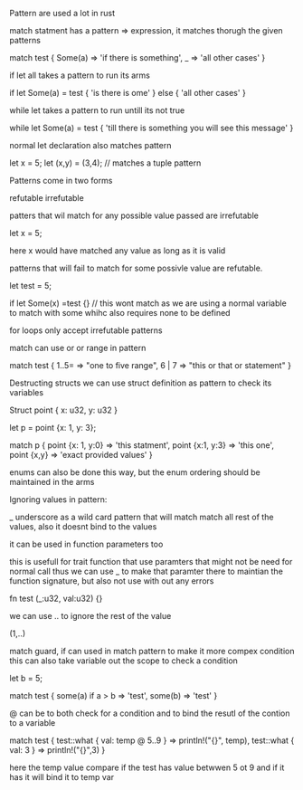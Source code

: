 Pattern are used a lot in rust

match statment has a pattern => expression, it matches thorugh the given patterns

match test {
	Some(a) => 'if there is something',
	_ => 'all other cases'
}

if let all takes a pattern to run its arms

if let Some(a) = test {
	'is there is ome'
} else {
	'all other cases'
}

while let takes a pattern to run untill its not true

while let Some(a) = test {
	'till there is something you will see this message'
}

normal let declaration also matches pattern

let x = 5;
let (x,y) = (3,4); // matches a tuple pattern

Patterns come in two forms

refutable 
irrefutable

patters that wil match for any possible value passed are irrefutable

let x = 5;

here x would have matched any value as long as it is valid

patterns that will fail to match for some possivle value are refutable.

let test = 5;

if let Some(x) =test {} // this wont match as we are using a normal variable to match with some whihc also requires none to be defined

for loops only accept irrefutable patterns


match can use or or range in pattern

match test {
	1..5= => "one to five range",
	6 | 7 => "this or that or statement"
}

Destructing structs
	we can use struct definition as pattern to check its variables

Struct point {
	x: u32,
	y: u32
}

let p = point {x: 1, y: 3};

match p {
	point {x: 1, y:0} => 'this statment',
	point {x:1, y:3} => 'this one',
	point {x,y} => 'exact provided values'
}

enums can also be done this way, but the enum ordering should be maintained in the arms

Ignoring values in pattern:

_ underscore as a wild card pattern that will match match all rest of the values, also it doesnt bind to the values

it can be used in function parameters too

this is usefull for trait function that use paramters that might not be need for normal call thus we can use _ to make that paramter there to maintian the function signature, but also not use with out any errors

fn test (_:u32, val:u32) {}

we can use .. to ignore the rest of the value

(1,..)

match guard, if can used in match pattern to make it more compex condition
this can  also take variable out the scope to check a condition

let b = 5;

match test {
	some(a) if a > b => 'test',
	some(b) => 'test'
}

@ can be to both check for a condition and to bind the resutl of the contion to a variable

match test {
	test::what { val: temp @ 5..9 } => println!("{}", temp),
	test::what { val: 3 } => println!("{}",3)
}

here the temp value compare if the test has value betwwen 5 ot 9 and if it has it will bind it to temp var


